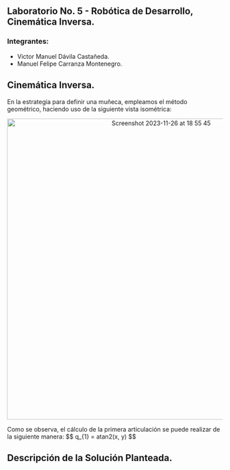 ## Laboratorio No. 5 - Robótica de Desarrollo, Cinemática Inversa.
### Integrantes: 
- Victor Manuel Dávila Castañeda.
- Manuel Felipe Carranza Montenegro.
## Cinemática Inversa.
En la estrategia para definir una muñeca, empleamos el método geométrico, haciendo uso de la siguiente vista isométrica:
<div>
<p style = 'text-align:center;' align="center">
<img width="704" alt="Screenshot 2023-11-26 at 18 55 45" src="https://github.com/victordavila2311/LAB5Robotica_Manuel_Victor/assets/82252851/c4e7eb38-3a63-4a7e-9c90-abce50774851">
</p>
</div>
Como se observa, el cálculo de la primera articulación se puede realizar de la siguiente manera:
$$
q_{1} = atan2(x, y)
$$

## Descripción de la Solución Planteada.
